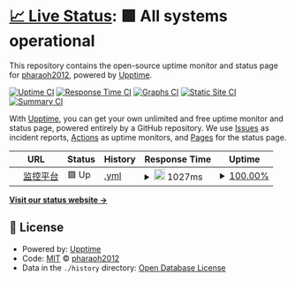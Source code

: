 # [📈 Live Status](https://pharaoh2012.github.io/upptime): <!--live status--> **🟩 All systems operational**

This repository contains the open-source uptime monitor and status page for [pharaoh2012](https://pharaoh2012.github.io/upptime), powered by [Upptime](https://github.com/upptime/upptime).

[![Uptime CI](https://github.com/koj-co/upptime/workflows/Uptime%20CI/badge.svg)](https://github.com/koj-co/upptime/actions?query=workflow%3A%22Uptime+CI%22)
[![Response Time CI](https://github.com/koj-co/upptime/workflows/Response%20Time%20CI/badge.svg)](https://github.com/koj-co/upptime/actions?query=workflow%3A%22Response+Time+CI%22)
[![Graphs CI](https://github.com/koj-co/upptime/workflows/Graphs%20CI/badge.svg)](https://github.com/koj-co/upptime/actions?query=workflow%3A%22Graphs+CI%22)
[![Static Site CI](https://github.com/koj-co/upptime/workflows/Static%20Site%20CI/badge.svg)](https://github.com/koj-co/upptime/actions?query=workflow%3A%22Static+Site+CI%22)
[![Summary CI](https://github.com/koj-co/upptime/workflows/Summary%20CI/badge.svg)](https://github.com/koj-co/upptime/actions?query=workflow%3A%22Summary+CI%22)

With [Upptime](https://upptime.js.org), you can get your own unlimited and free uptime monitor and status page, powered entirely by a GitHub repository. We use [Issues](https://github.com/pharaoh2012/upptime/issues) as incident reports, [Actions](https://github.com/pharaoh2012/upptime/actions) as uptime monitors, and [Pages](https://pharaoh2012.github.io/upptime) for the status page.

<!--start: status pages-->
<!-- This summary is generated by Upptime (https://github.com/upptime/upptime) -->
<!-- Do not edit this manually, your changes will be overwritten -->
<!-- prettier-ignore -->
| URL | Status | History | Response Time | Uptime |
| --- | ------ | ------- | ------------- | ------ |
| <img alt="" src="https://favicons.githubusercontent.com/www.csaqjc.com" height="13"> [监控平台](http://www.csaqjc.com:807/Login/Index?ReturnUrl=%2F) | 🟩 Up | [.yml](https://github.com/pharaoh2012/upptime/commits/HEAD/history/.yml) | <details><summary><img alt="Response time graph" src="./graphs//response-time-week.png" height="20"> 1027ms</summary><br><a href="https://pharaoh2012.github.io/upptime/history/"><img alt="Response time 1027" src="https://img.shields.io/endpoint?url=https%3A%2F%2Fraw.githubusercontent.com%2Fpharaoh2012%2Fupptime%2FHEAD%2Fapi%2F%2Fresponse-time.json"></a><br><a href="https://pharaoh2012.github.io/upptime/history/"><img alt="24-hour response time 725" src="https://img.shields.io/endpoint?url=https%3A%2F%2Fraw.githubusercontent.com%2Fpharaoh2012%2Fupptime%2FHEAD%2Fapi%2F%2Fresponse-time-day.json"></a><br><a href="https://pharaoh2012.github.io/upptime/history/"><img alt="7-day response time 1027" src="https://img.shields.io/endpoint?url=https%3A%2F%2Fraw.githubusercontent.com%2Fpharaoh2012%2Fupptime%2FHEAD%2Fapi%2F%2Fresponse-time-week.json"></a><br><a href="https://pharaoh2012.github.io/upptime/history/"><img alt="30-day response time 1225" src="https://img.shields.io/endpoint?url=https%3A%2F%2Fraw.githubusercontent.com%2Fpharaoh2012%2Fupptime%2FHEAD%2Fapi%2F%2Fresponse-time-month.json"></a><br><a href="https://pharaoh2012.github.io/upptime/history/"><img alt="1-year response time 1027" src="https://img.shields.io/endpoint?url=https%3A%2F%2Fraw.githubusercontent.com%2Fpharaoh2012%2Fupptime%2FHEAD%2Fapi%2F%2Fresponse-time-year.json"></a></details> | <details><summary><a href="https://pharaoh2012.github.io/upptime/history/">100.00%</a></summary><a href="https://pharaoh2012.github.io/upptime/history/"><img alt="All-time uptime 100.00%" src="https://img.shields.io/endpoint?url=https%3A%2F%2Fraw.githubusercontent.com%2Fpharaoh2012%2Fupptime%2FHEAD%2Fapi%2F%2Fuptime.json"></a><br><a href="https://pharaoh2012.github.io/upptime/history/"><img alt="24-hour uptime 100.00%" src="https://img.shields.io/endpoint?url=https%3A%2F%2Fraw.githubusercontent.com%2Fpharaoh2012%2Fupptime%2FHEAD%2Fapi%2F%2Fuptime-day.json"></a><br><a href="https://pharaoh2012.github.io/upptime/history/"><img alt="7-day uptime 100.00%" src="https://img.shields.io/endpoint?url=https%3A%2F%2Fraw.githubusercontent.com%2Fpharaoh2012%2Fupptime%2FHEAD%2Fapi%2F%2Fuptime-week.json"></a><br><a href="https://pharaoh2012.github.io/upptime/history/"><img alt="30-day uptime 100.00%" src="https://img.shields.io/endpoint?url=https%3A%2F%2Fraw.githubusercontent.com%2Fpharaoh2012%2Fupptime%2FHEAD%2Fapi%2F%2Fuptime-month.json"></a><br><a href="https://pharaoh2012.github.io/upptime/history/"><img alt="1-year uptime 100.00%" src="https://img.shields.io/endpoint?url=https%3A%2F%2Fraw.githubusercontent.com%2Fpharaoh2012%2Fupptime%2FHEAD%2Fapi%2F%2Fuptime-year.json"></a></details>

<!--end: status pages-->

[**Visit our status website →**](https://pharaoh2012.github.io/upptime)

## 📄 License

- Powered by: [Upptime](https://github.com/upptime/upptime)
- Code: [MIT](./LICENSE) © [pharaoh2012](https://pharaoh2012.github.io/upptime)
- Data in the `./history` directory: [Open Database License](https://opendatacommons.org/licenses/odbl/1-0/)
